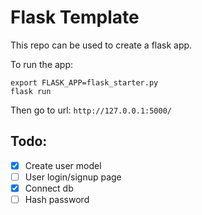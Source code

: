 # Flask Template

This repo can be used to create a flask app.

To run the app:

``` 
export FLASK_APP=flask_starter.py
flask run
```

Then go to url: `http://127.0.0.1:5000/`

## Todo:

- [x] Create user model
- [ ] User login/signup page
- [x] Connect db
- [ ] Hash password
